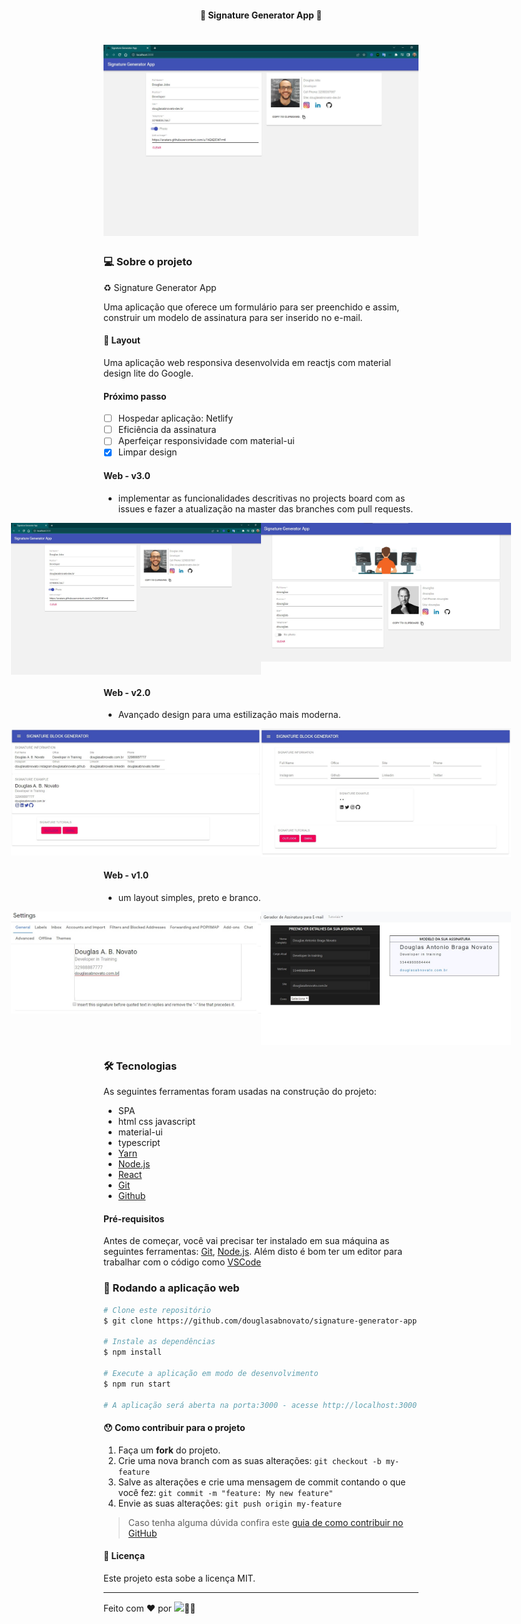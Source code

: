 <h4 align="center"> 
	🚧 Signature Generator App 🚀
</h4> 

<h1 align="center">
    <img alt="Signature Generator App" title="#SignatureGeneratorApp" src="./.github/signature-generator-app-v3.1.jpg" />
</h1>

### 💻 Sobre o projeto

♻️ Signature Generator App 

Uma aplicação que oferece um formulário para ser preenchido e assim, construir um modelo de assinatura para ser inserido no e-mail. 
 
#### 🎨 Layout

Uma aplicação web responsiva desenvolvida em reactjs com material design lite do Google. 

#### Próximo passo

- [ ] Hospedar aplicação: Netlify
- [ ] Eficiência da assinatura
- [ ] Aperfeiçar responsividade com material-ui
- [x] Limpar design

#### Web - v3.0

- implementar as funcionalidades descritivas no projects board com as issues e fazer a atualização na master das branches com pull requests.

<p align="center" style="display: flex; align-items: flex-start; justify-content: center;">
  <img alt="Signature Generator App" title="#SignatureGeneratorApp" src="./.github/signature-generator-app-v3.1.jpg" width="400px"/>
  <img alt="Signature Generator App" title="#SignatureGeneratorApp" src="./.github/signature-generator-app-v3.0.jpg" width="400px">
</p>

#### Web - v2.0

- Avançado design para uma estilização mais moderna.

<p align="center" style="display: flex; align-items: flex-start; justify-content: center;">
  <img alt="Signature Generator App" title="#SignatureGeneratorApp" src="./.github/tela-2.jpg" width="400px">
  <img alt="Signature Generator App" title="#SignatureGeneratorApp" src="./.github/tela-1.jpg" width="400px">
</p>

#### Web - v1.0

- um layout simples, preto e branco.

<p align="center" style="display: flex; align-items: flex-start; justify-content: center;">
  <img alt="Signature Generator" title="#Signature Generator" src="./.github/tela-3.jpg" width="400px">
  <img alt="Signature Generator" title="#Signature Generator" src="./.github/tela-4.jpg" width="400px">
</p>

### 🛠 Tecnologias

As seguintes ferramentas foram usadas na construção do projeto:

- SPA
- html css javascript
- material-ui
- typescript
- [Yarn][yarn]
- [Node.js][nodejs]
- [React][reactjs]
- [Git][git]
- [Github][github]

#### Pré-requisitos

Antes de começar, você vai precisar ter instalado em sua máquina as seguintes ferramentas:
[Git][git], [Node.js][nodejs]. 
Além disto é bom ter um editor para trabalhar com o código como [VSCode][vscode]

### 🧭 Rodando a aplicação web

```bash
# Clone este repositório
$ git clone https://github.com/douglasabnovato/signature-generator-app

# Instale as dependências
$ npm install

# Execute a aplicação em modo de desenvolvimento
$ npm run start

# A aplicação será aberta na porta:3000 - acesse http://localhost:3000
```

#### 😯 Como contribuir para o projeto

1. Faça um **fork** do projeto.
2. Crie uma nova branch com as suas alterações: `git checkout -b my-feature`
3. Salve as alterações e crie uma mensagem de commit contando o que você fez: `git commit -m "feature: My new feature"`
4. Envie as suas alterações: `git push origin my-feature`
> Caso tenha alguma dúvida confira este [guia de como contribuir no GitHub](https://github.com/firstcontributions/first-contributions)

#### 📝 Licença

Este projeto esta sobe a licença MIT.

---

Feito com ❤️ por <a href="https://www.linkedin.com/in/douglasabnovato/"><img src="https://img.shields.io/static/v1?label=Dev&message=douglasabnovato&color=7159c1&style=for-the-badge&logo=ghost"/></a>👋🏽

[git]: https://git-scm.com/doc
[github]: https://docs.github.com/en
[nodejs]: https://nodejs.org/
[reactjs]: https://reactjs.org
[yarn]: https://yarnpkg.com/
[vscode]: https://code.visualstudio.com/
